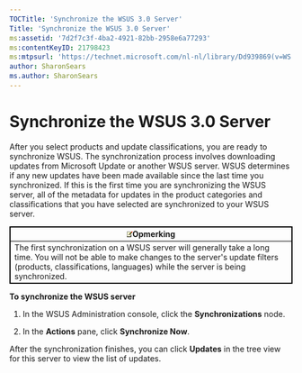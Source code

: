 ```yaml
---
TOCTitle: 'Synchronize the WSUS 3.0 Server'
Title: 'Synchronize the WSUS 3.0 Server'
ms:assetid: '7d2f7c3f-4ba2-4921-82bb-2958e6a77293'
ms:contentKeyID: 21798423
ms:mtpsurl: 'https://technet.microsoft.com/nl-nl/library/Dd939869(v=WS.10)'
author: SharonSears
ms.author: SharonSears
---
```


Synchronize the WSUS 3.0 Server
===============================

After you select products and update classifications, you are ready to synchronize WSUS. The synchronization process involves downloading updates from Microsoft Update or another WSUS server. WSUS determines if any new updates have been made available since the last time you synchronized. If this is the first time you are synchronizing the WSUS server, all of the metadata for updates in the product categories and classifications that you have selected are synchronized to your WSUS server.

 
<table style="border:1px solid black;">
<colgroup>
<col width="100%" />
</colgroup>
<thead>
<tr class="header">
<th style="border:1px solid black;" ><img src="/security-updates/images/Dd939869.note(WS.10).gif" />Opmerking</th>
</tr>
</thead>
<tbody>
<tr class="odd">
<td style="border:1px solid black;">The first synchronization on a WSUS server will generally take a long time. You will not be able to make changes to the server's update filters (products, classifications, languages) while the server is being synchronized.
</td>
</tr>
</tbody>
</table>
 

**To synchronize the WSUS server**
1.  In the WSUS Administration console, click the **Synchronizations** node.

2.  In the **Actions** pane, click **Synchronize Now**.

After the synchronization finishes, you can click **Updates** in the tree view for this server to view the list of updates.
